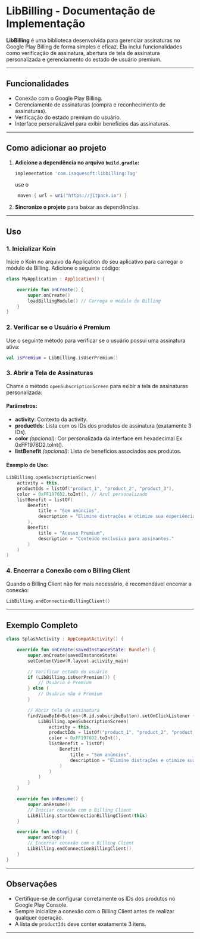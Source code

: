 # LibBilling - Documentação de Implementação

**LibBilling** é uma biblioteca desenvolvida para gerenciar assinaturas no Google Play Billing de forma simples e eficaz. Ela inclui funcionalidades como verificação de assinatura, abertura de tela de assinatura personalizada e gerenciamento do estado de usuário premium.

---

## **Funcionalidades**

- Conexão com o Google Play Billing.
- Gerenciamento de assinaturas (compra e reconhecimento de assinaturas).
- Verificação do estado premium do usuário.
- Interface personalizável para exibir benefícios das assinaturas.

---

## **Como adicionar ao projeto**

1. **Adicione a dependência no arquivo `build.gradle`:**

   ```groovy
   implementation 'com.isaquesoft:libbilling:Tag'
   ```

   use o
    ```groovy
     maven { url = uri("https://jitpack.io") }
    ```

3. **Sincronize o projeto** para baixar as dependências.

---

## **Uso**

### **1. Inicializar Koin**

Inicie o Koin no arquivo da Application do seu aplicativo para carregar o módulo de Billing. Adicione o seguinte código:
```kotlin
class MyApplication : Application() {

    override fun onCreate() {
        super.onCreate()
        loadBillingModule() // Carrega o módulo de Billing
    }
}
```

### **2. Verificar se o Usuário é Premium**

Use o seguinte método para verificar se o usuário possui uma assinatura ativa:

```kotlin
val isPremium = LibBilling.isUserPremium()
```

### **3. Abrir a Tela de Assinaturas**

Chame o método `openSubscriptionScreen` para exibir a tela de assinaturas personalizada:

#### Parâmetros:
- **activity**: Contexto da activity.
- **productIds**: Lista com os IDs dos produtos de assinatura (exatamente 3 IDs).
- **color** *(opcional)*: Cor personalizada da interface em hexadecimal Ex 0xFF1976D2.toInt().
- **listBenefit** *(opcional)*: Lista de benefícios associados aos produtos.

#### Exemplo de Uso:

```kotlin
LibBilling.openSubscriptionScreen(
    activity = this,
    productIds = listOf("product_1", "product_2", "product_3"),
    color = 0xFF1976D2.toInt(), // Azul personalizado
    listBenefit = listOf(
        Benefit(
            title = "Sem anúncios",
            description = "Elimine distrações e otimize sua experiência."
        ),
        Benefit(
            title = "Acesso Premium",
            description = "Conteúdo exclusivo para assinantes."
        )
    )
)
```

### **4. Encerrar a Conexão com o Billing Client**

Quando o Billing Client não for mais necessário, é recomendável encerrar a conexão:

```kotlin
LibBilling.endConnectionBillingClient()
```

---

## **Exemplo Completo**

```kotlin
class SplashActivity : AppCompatActivity() {

    override fun onCreate(savedInstanceState: Bundle?) {
        super.onCreate(savedInstanceState)
        setContentView(R.layout.activity_main)

        // Verificar estado do usuário
        if (LibBilling.isUserPremium()) {
            // Usuário é Premium
        } else {
            // Usuário não é Premium
        }

        // Abrir tela de assinatura
        findViewById<Button>(R.id.subscribeButton).setOnClickListener {
            LibBilling.openSubscriptionScreen(
                activity = this,
                productIds = listOf("product_1", "product_2", "product_3"),
                color = 0xFF1976D2.toInt(),
                listBenefit = listOf(
                    Benefit(
                        title = "Sem anúncios",
                        description = "Elimine distrações e otimize sua experiência."
                    )
                )
            )
        }
    }

    override fun onResume() {
        super.onResume()
        // Iniciar conexão com o Billing Client
        LibBilling.startConnectionBillingClient(this)
    }

    override fun onStop() {
        super.onStop()
        // Encerrar conexão com o Billing Client
        LibBilling.endConnectionBillingClient()
    }
}
```

---

## **Observações**

- Certifique-se de configurar corretamente os IDs dos produtos no Google Play Console.
- Sempre inicialize a conexão com o Billing Client antes de realizar qualquer operação.
- A lista de `productIds` deve conter exatamente 3 itens.

---

